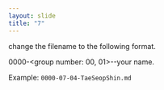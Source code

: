 ```yaml
---
layout: slide
title: "7"
---
```


change the filename to the following format.

0000-<group number: 00, 01>-<member number>-your name.

Example: `0000-07-04-TaeSeopShin.md`




